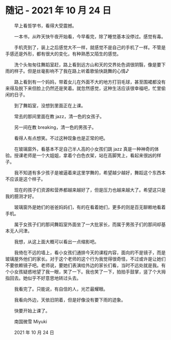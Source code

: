 # 随记 - 2021 年 10 月 24 日

　　早上看哲学书，看得大受震撼。

　　一本书，从昨天快午夜开始看，今早看完，除了睡觉基本没停过。感觉有毒。

　　手机壳到了，装上之后感觉大不一样，就感觉不是自己的手机了一样。不管是手感还是外形，都有很大的变化，有种熟悉又陌生的感觉。

　　洗个头匆匆往舞蹈室赶，路上看到远方山和天的交界处色调很阴翳，像是要下雨的样子。但是丝毫影响不了我在路上听着歌愉快跳舞的心情♪

　　路上看到有一个妈妈，带着女儿在外面不大的地方打羽毛球，甚至围裙都没有来得及脱下来但脸上仍然还是笑着。就忽然感觉，这种生活应该很幸福吧，忙里偷闲的日子。

　　到了舞蹈室，没想到里面正在上课。

　　常去的那间里面在教 jazz，清一色的女孩子。

　　另一间在教 breaking，清一色的男孩子。

　　看得人有点想笑。不过这种现象也是正常的吧。

　　在玻璃窗外，看基本不足自己半人高的小女孩们跳 jazz 真是一种神奇的体验。授课老师是一个大姐姐，拿着个白色衣架，站在高脚凳上，看起来很凶的样子。

　　我不知道有多少孩子是被逼着来这里学舞的，希望越少越好，舞蹈这个东西本不应该是这个样子。

　　现在的孩子们资源和营养都越来越好了，但是压力也越来越大了。希望这只是我的臆测才好。

　　玻璃窗外是她们的爸爸妈妈们，有的在看着她们，更多的则是百无聊赖地看着手机。

　　属于女孩子们的那间舞蹈室外面坐了一大批家长，而属于男孩子们的那间却基本无人问津。

　　我想，从这上面大概可以看出一点缩影吧。

　　我倚在不远的墙上，看小女孩们通排今天的课程内容，面向的不是镜子，而是玻璃屋外他们的家长。对于这个老师的这个行为我觉得很奇怪，不过或许是让她们不要依赖镜子吧。老师说，要她们表演给外边的家长们看，当时不远处就是我。有个小女孩疑惑地望了我一眼，笑了一下。我也笑了一下，拍拍手鼓掌，竖了个大拇指回去。她似乎不好意思地转过头去。

　　我看完了。只能说，有自信的人，光芒最耀眼。

　　我看向外边，天依旧阴着，但是好像没有要下雨的迹象。

　　快要开始上课了。


　　南国微雪 Miyuki

　　2021 年 10 月 24 日


